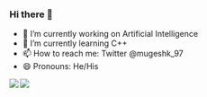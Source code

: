 ### Hi there 👋


- 🔭 I’m currently working on Artificial Intelligence
- 🌱 I’m currently learning C++
- 📫 How to reach me: Twitter  @mugeshk_97
- 😄 Pronouns: He/His

<img src="https://github-readme-stats.vercel.app/api?username=mugeshk97&&show_icons=true&title_color=ffffff&icon_color=bb2acf&text_color=daf7dc&bg_color=151515">

<img align="left" src="https://github-readme-stats.vercel.app/api/top-langs/?username=mugeshk97">

